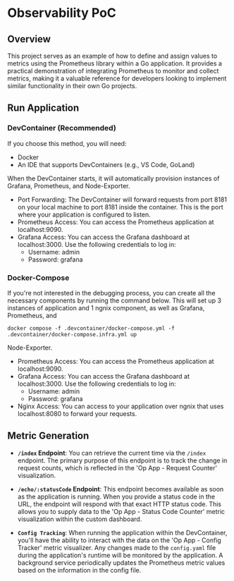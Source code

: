# Observability PoC

## Overview

This project serves as an example of how to define and assign values to metrics using the Prometheus library within a Go application. It provides a practical demonstration of integrating Prometheus to monitor and collect metrics, making it a valuable reference for developers looking to implement similar functionality in their own Go projects.

## Run Application

### DevContainer (Recommended)

If you choose this method, you will need:

- Docker
- An IDE that supports DevContainers (e.g., VS Code, GoLand)

When the DevContainer starts, it will automatically provision instances of Grafana, Prometheus, and Node-Exporter.

- Port Forwarding: The DevContainer will forward requests from port 8181 on your local machine to port 8181 inside the container. This is the port where your application is configured to listen.
- Prometheus Access: You can access the Prometheus application at localhost:9090.
- Grafana Access: You can access the Grafana dashboard at localhost:3000. Use the following credentials to log in:
    - Username: admin
    - Password: grafana

### Docker-Compose

If you're not interested in the debugging process, you can create all the necessary components by running the command below. This will set up 3 instances of application and 1 ngnix component, as well as Grafana, Prometheus, and 

```
docker compose -f .devcontainer/docker-compose.yml -f .devcontainer/docker-compose.infra.yml up
```

Node-Exporter.
- Prometheus Access: You can access the Prometheus application at localhost:9090.
- Grafana Access: You can access the Grafana dashboard at localhost:3000. Use the following credentials to log in:
    - Username: admin
    - Password: grafana
- Nginx Access: You can access to your application over ngnix that uses localhost:8080 to forward your requests.

## Metric Generation

- **`/index` Endpoint**: You can retrieve the current time via the `/index` endpoint. The primary purpose of this endpoint is to track the change in request counts, which is reflected in the 'Op App - Request Counter' visualization.

- **`/echo/:statusCode` Endpoint**: This endpoint becomes available as soon as the application is running. When you provide a status code in the URL, the endpoint will respond with that exact HTTP status code. This allows you to supply data to the 'Op App - Status Code Counter' metric visualization within the custom dashboard.

- **`Config Tracking`**: When running the application within the DevContainer, you'll have the ability to interact with the data on the 'Op App - Config Tracker' metric visualizer. Any changes made to the `config.yaml` file during the application's runtime will be monitored by the application. A background service periodically updates the Prometheus metric values based on the information in the config file.
